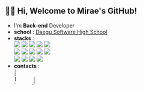 ## 👋🏻 Hi, Welcome to Mirae's GitHub!

- I'm **Back-end** Developer
- **school** : [Daegu Software High School](http://dgswhs.kr/)
- **stacks** :
    <div style="margin: ; text-align: left;" "text-align: left;"> 
        <img src="https://img.shields.io/badge/C-A8B9CC?style=flat-square&logo=C&logoColor=white">
        <img src="https://img.shields.io/badge/Docker-2496ED?style=flat-square&logo=Docker&logoColor=white">
        <img src="https://img.shields.io/badge/Express-000000?style=flat-square&logo=Express&logoColor=white">
        <img src="https://img.shields.io/badge/Git-F05032?style=flat-square&logo=Git&logoColor=white">
        <img src="https://img.shields.io/badge/HTML5-E34F26?style=flat-square&logo=HTML5&logoColor=white">
        <br/>
        <img src="https://img.shields.io/badge/Java-007396?style=flat-square&logo=Java&logoColor=white">
        <img src="https://img.shields.io/badge/Javascript-F7DF1E?style=flat-square&logo=Javascript&logoColor=white">
        <img src="https://img.shields.io/badge/Linux-FCC624?style=flat-square&logo=Linux&logoColor=white">
        <img src="https://img.shields.io/badge/MySQL-4479A1?style=flat-square&logo=MySQL&logoColor=white">
        <img src="https://img.shields.io/badge/Node.js-339933?style=flat-square&logo=Node.js&logoColor=white">
        <br/>
        <img src="https://img.shields.io/badge/Python-3776AB?style=flat-square&logo=Python&logoColor=white">
        <img src="https://img.shields.io/badge/React-61DAFB?style=flat-square&logo=React&logoColor=white">
        <img src="https://img.shields.io/badge/Spring-6DB33F?style=flat-square&logo=Spring&logoColor=white">
        <img src="https://img.shields.io/badge/Spring Boot-6DB33F?style=flat-square&logo=Spring Boot&logoColor=white">
    </div>
- **contacts** :
  <div style="margin: ; text-align: left;" "text-align: left;"> 
        <a href="https://www.instagram.com/miraexhoi">
          <img alt="Instagram" src ="https://img.shields.io/badge/Instagram-E4405F.svg?&style=for-the-badge&logo=Instagram&logoColor=white" width=10%>
        </a>
        <a href="mailto:miraexhoi@gmail.com">
            <img src="https://img.shields.io/badge/Gmail-d14836?style=flat-square&logo=Gmail&logoColor=white&link=miraexhoi@gmail.com" width=7%>
        </a>
    </div>
